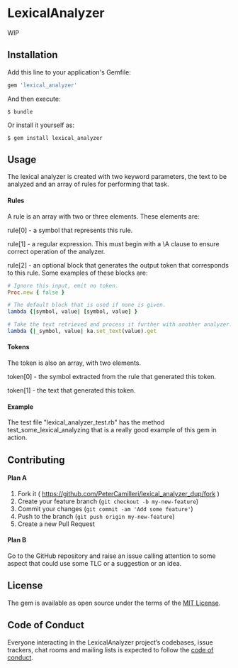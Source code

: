 # LexicalAnalyzer

WIP

## Installation

Add this line to your application's Gemfile:

```ruby
gem 'lexical_analyzer'
```

And then execute:

    $ bundle

Or install it yourself as:

    $ gem install lexical_analyzer

## Usage

The lexical analyzer is created with two keyword parameters, the text to be
analyzed and an array of rules for performing that task.

#### Rules

A rule is an array with two or three elements. These elements are:

rule[0] - a symbol that represents this rule.

rule[1] - a regular expression. This must begin with a \\A clause to ensure
correct operation of the analyzer.

rule[2] - an optional block that generates the output token that corresponds
to this rule. Some examples of these blocks are:

```ruby
# Ignore this input, emit no token.
Proc.new { false }

# The default block that is used if none is given.
lambda {|symbol, value| [symbol, value] }

# Take the text retrieved and process it further with another analyzer.
lambda {|_symbol, value| ka.set_text(value).get

```


#### Tokens

The token is also an array, with two elements.

token[0] - the symbol extracted from the rule that generated this token.

token[1] - the text that generated this token.


#### Example

The test file "lexical_analyzer_test.rb" has the method
test_some_lexical_analyzing that is a really good example of this gem in
action.

## Contributing

#### Plan A

1. Fork it ( https://github.com/PeterCamilleri/lexical_analyzer_dup/fork )
2. Create your feature branch (`git checkout -b my-new-feature`)
3. Commit your changes (`git commit -am 'Add some feature'`)
4. Push to the branch (`git push origin my-new-feature`)
5. Create a new Pull Request

#### Plan B

Go to the GitHub repository and raise an issue calling attention to some
aspect that could use some TLC or a suggestion or an idea.

## License

The gem is available as open source under the terms of the
[MIT License](./LICENSE.txt).

## Code of Conduct

Everyone interacting in the LexicalAnalyzer project’s codebases, issue
trackers, chat rooms and mailing lists is expected to follow the
[code of conduct](./CODE_OF_CONDUCT.md).
